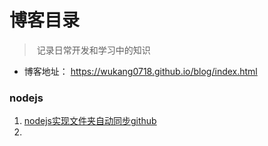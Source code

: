 # 博客目录

> ​	记录日常开发和学习中的知识



* 博客地址： https://wukang0718.github.io/blog/index.html



### nodejs

1. [nodejs实现文件夹自动同步github](https://wukang0718.github.io/blog/nodejs/nodejs实现文件夹自动同步github)
2. 